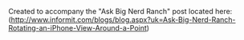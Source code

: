 Created to accompany the "Ask Big Nerd Ranch" post located here: (http://www.informit.com/blogs/blog.aspx?uk=Ask-Big-Nerd-Ranch-Rotating-an-iPhone-View-Around-a-Point)